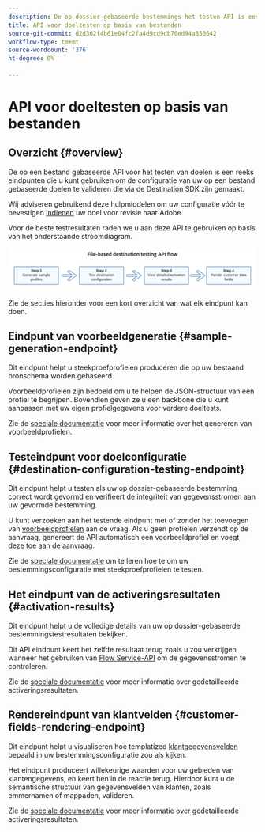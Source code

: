 ```yaml
---
description: De op dossier-gebaseerde bestemmings het testen API is een inzameling van eindpunten die u kunt gebruiken om de configuratie van uw op dossier-gebaseerde bestemmingen te bevestigen die door de Destination SDK worden gebouwd.
title: API voor doeltesten op basis van bestanden
source-git-commit: d2d362f4b61e04fc2fa4d9cd9db70ed94a850642
workflow-type: tm+mt
source-wordcount: '376'
ht-degree: 0%

---
```



# API voor doeltesten op basis van bestanden

## Overzicht {#overview}

De op een bestand gebaseerde API voor het testen van doelen is een reeks eindpunten die u kunt gebruiken om de configuratie van uw op een bestand gebaseerde doelen te valideren die via de Destination SDK zijn gemaakt.

Wij adviseren gebruikend deze hulpmiddelen om uw configuratie vóór te bevestigen [indienen](submit-destination.md) uw doel voor revisie naar Adobe.

Voor de beste testresultaten raden we u aan deze API te gebruiken op basis van het onderstaande stroomdiagram.

![Diagram met de aanbevolen teststroom voor de bestemming](assets/file-based-testing-flow.png)

Zie de secties hieronder voor een kort overzicht van wat elk eindpunt kan doen.

## Eindpunt van voorbeeldgeneratie {#sample-generation-endpoint}

Dit eindpunt helpt u steekproefprofielen produceren die op uw bestaand bronschema worden gebaseerd.

Voorbeeldprofielen zijn bedoeld om u te helpen de JSON-structuur van een profiel te begrijpen. Bovendien geven ze u een backbone die u kunt aanpassen met uw eigen profielgegevens voor verdere doeltests.

Zie de [speciale documentatie](file-based-sample-profile-generation-api.md) voor meer informatie over het genereren van voorbeeldprofielen.

## Testeindpunt voor doelconfiguratie {#destination-configuration-testing-endpoint}

Dit eindpunt helpt u testen als uw op dossier-gebaseerde bestemming correct wordt gevormd en verifieert de integriteit van gegevensstromen aan uw gevormde bestemming.

U kunt verzoeken aan het testende eindpunt met of zonder het toevoegen van [voorbeeldprofielen](file-based-sample-profile-generation-api.md) aan de vraag. Als u geen profielen verzendt op de aanvraag, genereert de API automatisch een voorbeeldprofiel en voegt deze toe aan de aanvraag.

Zie de [speciale documentatie](file-based-destination-testing-api.md) om te leren hoe te om uw bestemmingsconfiguratie met steekproefprofielen te testen.

## Het eindpunt van de activeringsresultaten {#activation-results}

Dit eindpunt helpt u de volledige details van uw op dossier-gebaseerde bestemmingstestresultaten bekijken.

Dit API eindpunt keert het zelfde resultaat terug zoals u zou verkrijgen wanneer het gebruiken van [Flow Service-API](../api/update-destination-dataflows.md) om de gegevensstromen te controleren.

Zie de [speciale documentatie](file-based-destination-results-api.md) voor meer informatie over gedetailleerde activeringsresultaten.

## Rendereindpunt van klantvelden {#customer-fields-rendering-endpoint}

Dit eindpunt helpt u visualiseren hoe templatized [klantgegevensvelden](file-based-destination-configuration.md#customer-data-fields) bepaald in uw bestemmingsconfiguratie zou als kijken.

Het eindpunt produceert willekeurige waarden voor uw gebieden van klantengegevens, en keert hen in de reactie terug. Hierdoor kunt u de semantische structuur van gegevensvelden van klanten, zoals emmernamen of mappaden, valideren.

Zie de [speciale documentatie](file-based-render-template-api.md) voor meer informatie over gedetailleerde activeringsresultaten.